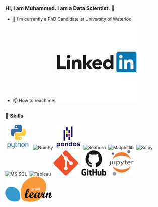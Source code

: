 ### Hi, I am Muhammed. I am a Data Scientist. 👋

- 🔭 I’m currently a PhD Candidate at University of Waterloo
- 📫 How to reach me: [![Linkedin Badge](https://github.com/devicons/devicon/blob/master/icons/linkedin/linkedin-original-wordmark.svg)](https://www.linkedin.com/in/mkayaharman/)

<!--
**mkayaharman/mkayaharman** is a ✨ _special_ ✨ repository because its `README.md` (this file) appears on your GitHub profile.

Here are some ideas to get you started:


- 🌱 I’m currently learning Machine Learning
- 👯 I’m looking to collaborate on ...
- 🤔 I’m looking for help with ...
- 💬 Ask me about ...
- 😄 Pronouns: ...
- ⚡ Fun fact: ...
-->
###  🚀 Skills

<div>
  <img src="https://github.com/devicons/devicon/blob/master/icons/python/python-original-wordmark.svg" title="Python" alt="Python" width="80" height="80"/>&nbsp;
  <img src="https://github.com/numpy/numpy/blob/main/branding/logo/secondary/numpylogo2.png" title="NumPy" alt="NumPy" width="80" height="80"/>&nbsp;
  <img src="https://github.com/devicons/devicon/blob/master/icons/pandas/pandas-original-wordmark.svg" title="Pandas" alt="Pandas" width="80" height="80"/>&nbsp;
  <img src="https://seaborn.pydata.org/_images/logo-tall-lightbg.svg" title="Seaborn" alt="Seaborn" width="80" height="80"/>&nbsp;
  <img src="https://upload.wikimedia.org/wikipedia/commons/8/84/Matplotlib_icon.svg" title="Matplotlib" alt="Matplotlib" width="80" height="80"/>&nbsp;
  <img src="https://github.com/scipy/archive/blob/main/branding/logos/scipy_logo.svg" title="Scipy" alt="Scipy" width="80" height="80"/>&nbsp;
  <img src="https://upload.wikimedia.org/wikipedia/de/8/8c/Microsoft_SQL_Server_Logo.svg" title="MS SQL" alt="MS SQL" width="80" height="80"/>&nbsp;
  <img src="https://surveymonkey-assets.s3.amazonaws.com/papiasset/apps/logos/2e989404-aed0-41ea-9198-ddc1c76d7a4a" title="Tableau" alt="Tableau" height="80"/>&nbsp;
  <img src="https://github.com/devicons/devicon/blob/master/icons/git/git-original.svg" title="Git" alt="Git" height="80"/>&nbsp;
  <img src="https://github.com/devicons/devicon/blob/master/icons/github/github-original-wordmark.svg" title="GitHub" alt="GitHub" height="80"/>&nbsp; 
  <img src="https://github.com/devicons/devicon/blob/master/icons/jupyter/jupyter-original-wordmark.svg" title="Jupyter" alt="Jupyter" height="80"/>&nbsp; 
  <img src="https://github.com/scikit-learn/scikit-learn/blob/main/doc/logos/1280px-scikit-learn-logo.png" title="Scikit-learn" alt="Scikit-learn" height="80"/>&nbsp; 
 
  
  
</div>

